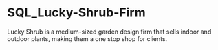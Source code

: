 # SQL_Lucky-Shrub-Firm
Lucky Shrub is a medium-sized garden design firm that sells indoor and outdoor plants, making them a one stop shop for clients.
